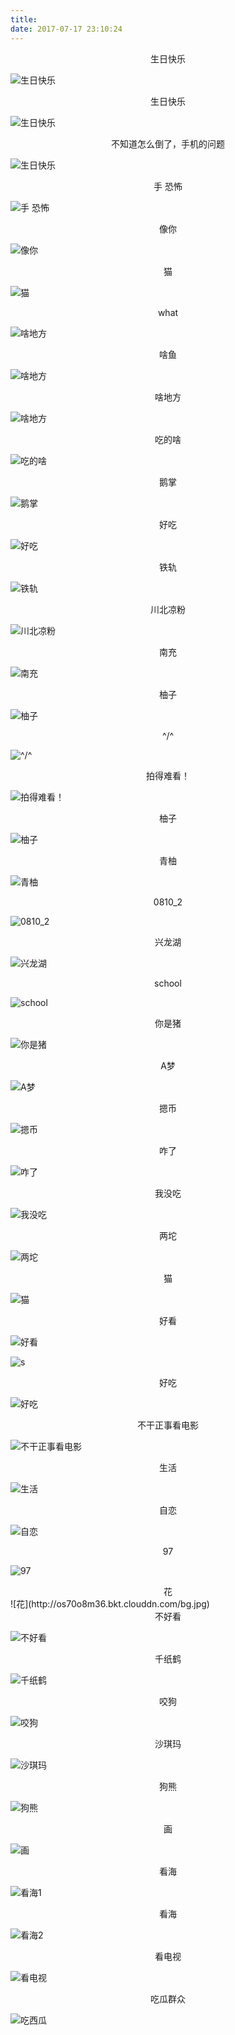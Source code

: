 ```yaml
---
title: 
date: 2017-07-17 23:10:24
---
```


<center>生日快乐</center>

![生日快乐](http://os70o8m36.bkt.clouddn.com/IMG_20170921_195143.jpg)


<center>生日快乐</center>

![生日快乐](http://os70o8m36.bkt.clouddn.com/IMG_20170921_195040.jpg)


<center>不知道怎么倒了，手机的问题</center>

![生日快乐](http://os70o8m36.bkt.clouddn.com/IMG_20170921_195312_HDR.jpg)



<center>手 恐怖</center>

![手 恐怖](http://os70o8m36.bkt.clouddn.com/IMG_0492.JPG)


<center>像你</center>

![像你](http://os70o8m36.bkt.clouddn.com/dog.jpg)



<center>猫</center>

![猫](http://os70o8m36.bkt.clouddn.com/cat.jpg)


<center>what</center>

![啥地方](http://os70o8m36.bkt.clouddn.com/0918_1.jpg)


<center>啥鱼</center>

![啥地方](http://os70o8m36.bkt.clouddn.com/0918_2.jpg)



<center>啥地方</center>

![啥地方](http://os70o8m36.bkt.clouddn.com/IMG_0426.JPG)



<center>吃的啥</center>

![吃的啥](http://os70o8m36.bkt.clouddn.com/0830_2.jpg)


<center>鹅掌</center>

![鹅掌](http://os70o8m36.bkt.clouddn.com/ezhang.jpg)


<center>好吃</center>

![好吃](http://os70o8m36.bkt.clouddn.com/haochi.jpg)


<center>铁轨</center>

![铁轨](http://os70o8m36.bkt.clouddn.com/gui.jpg)


<center>川北凉粉</center>

![川北凉粉](http://os70o8m36.bkt.clouddn.com/liangfen.jpg)


<center>南充</center>

![南充](http://os70o8m36.bkt.clouddn.com/nanchong.jpg)


<center>柚子</center>

![柚子](http://os70o8m36.bkt.clouddn.com/boyouzi.jpg)


<center>^/^</center>

![^/^](http://os70o8m36.bkt.clouddn.com/me.jpg)


<center>拍得难看！</center>

![拍得难看！](http://os70o8m36.bkt.clouddn.com/0815_2.jpg)


<center>柚子</center>

![柚子](http://os70o8m36.bkt.clouddn.com/youzi.jpg)


<center>青柚</center>

![青柚](http://os70o8m36.bkt.clouddn.com/youzi1.jpg)


<center>0810_2</center>

![0810_2](http://os70o8m36.bkt.clouddn.com/0810_2.jpg)


<center>兴龙湖</center>

![兴龙湖](http://os70o8m36.bkt.clouddn.com/xlh.jpg)


<center>school</center>

![school](http://os70o8m36.bkt.clouddn.com/school.png)



<center>你是猪</center>

![你是猪](http://os70o8m36.bkt.clouddn.com/%E4%BD%A0%E6%98%AF%E7%8C%AA.JPG)



<center>A梦</center>

![A梦](http://os70o8m36.bkt.clouddn.com/A%E6%A2%A6.png)


<center>摁币</center>

![摁币](http://os70o8m36.bkt.clouddn.com/%E6%91%81%E5%B8%81.png)



<center>咋了</center>

![咋了](http://os70o8m36.bkt.clouddn.com/%E5%92%8B%E4%BA%86.JPG)



<center>我没吃</center>

![我没吃](http://os70o8m36.bkt.clouddn.com/%E6%88%91%E6%B2%A1%E5%90%83.JPG)

<center>两坨</center>

![两坨](http://os70o8m36.bkt.clouddn.com/%E4%B8%A4%E5%9D%A8.jpg)


<center>猫</center>

![猫](http://os70o8m36.bkt.clouddn.com/%E7%8C%AB.JPG)


<center>好看</center>

![好看](http://os70o8m36.bkt.clouddn.com/%E5%A5%BD%E7%9C%8B.JPG)


<center></center>

![s](http://os70o8m36.bkt.clouddn.com/s.jpg)


<center>好吃</center>

![好吃](http://os70o8m36.bkt.clouddn.com/%E5%A5%BD%E5%90%83.JPG)


<center>不干正事看电影</center>

![不干正事看电影](http://os70o8m36.bkt.clouddn.com/%E5%95%A5.JPG)


<center>生活</center>

![生活](http://os70o8m36.bkt.clouddn.com/%E7%94%9F%E6%B4%BB.jpg)


<center>自恋</center>

![自恋](http://os70o8m36.bkt.clouddn.com/%E8%87%AA%E6%81%8B.JPG)


<center>97</center>

![97](http://os70o8m36.bkt.clouddn.com/97.png)


<center>花</center>
![花](http://os70o8m36.bkt.clouddn.com/bg.jpg)


<center>不好看</center>

![不好看](http://os70o8m36.bkt.clouddn.com/%E4%B8%8D%E5%A5%BD%E7%9C%8B.JPG)


<center>千纸鹤</center>

![千纸鹤](http://os70o8m36.bkt.clouddn.com/%E5%8D%83%E7%BA%B8%E9%B9%A4.png)


<center>咬狗</center>

![咬狗](http://os70o8m36.bkt.clouddn.com/%E5%92%AC%E7%8B%97.JPG)


<center>沙琪玛</center>

![沙琪玛](http://os70o8m36.bkt.clouddn.com/%E6%B2%99%E7%90%AA%E7%8E%9B.JPG)


<center>狗熊</center>

![狗熊](http://os70o8m36.bkt.clouddn.com/%E7%8B%97%E7%86%8A.JPG)


<center>画</center>

![画](http://os70o8m36.bkt.clouddn.com/%E7%94%BB.jpg)


<center>看海</center>

![看海1](http://os70o8m36.bkt.clouddn.com/%E7%9C%8B%E6%B5%B71.png)


<center>看海</center>

![看海2](http://os70o8m36.bkt.clouddn.com/%E7%9C%8B%E6%B5%B72.png)



<center>看电视</center>

![看电视](http://os70o8m36.bkt.clouddn.com/%E7%9C%8B%E7%94%B5%E8%A7%86.JPG)


<center>吃瓜群众</center>

![吃西瓜](http://os70o8m36.bkt.clouddn.com/%E8%A5%BF%E7%93%9C.png)

